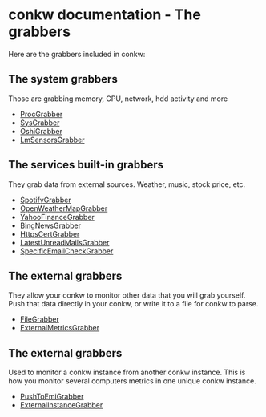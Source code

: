 # conkw documentation - The grabbers

Here are the grabbers included in conkw:

## The system grabbers
Those are grabbing memory, CPU, network, hdd activity and more

* [ProcGrabber](GRABBER_PROC_GRABBER.md)
* [SysGrabber](GRABBER_SYS.md)
* [OshiGrabber](GRABBER_OSHI.md)
* [LmSensorsGrabber](GRABBER_LM_SENSORS.md)

## The services built-in grabbers
They grab data from external sources. Weather, music, stock price, etc.

* [SpotifyGrabber](GRABBER_SPOTIFY.md)
* [OpenWeatherMapGrabber](GRABBER_OWM.md)
* [YahooFinanceGrabber](GRABBER_YF.md)
* [BingNewsGrabber](GRABBER_BN.md)
* [HttpsCertGrabber](GRABBER_HTTPS_CERT.md)
* [LatestUnreadMailsGrabber](GRABBER_LATEST_EMAILS.md)
* [SpecificEmailCheckGrabber](GRABBER_SPECIFIC_EMAIL.md)

## The external grabbers 
They allow your conkw to monitor other data that you will grab yourself. Push that data directly in your conkw, or write it to a file for conkw to parse.

* [FileGrabber](GRABBER_FILE.md)
* [ExternalMetricsGrabber](GRABBER_EMI.md)

## The external grabbers 
Used to monitor a conkw instance from another conkw instance. This is how you monitor several computers metrics in one unique conkw instance.

* [PushToEmiGrabber](GRABBER_PUSH.md)
* [ExternalInstanceGrabber](GRABBER_EIG.md)

